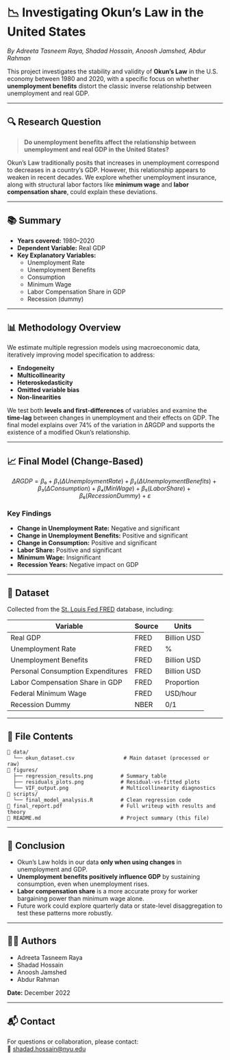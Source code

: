 # 📉 Investigating Okun’s Law in the United States  
*By Adreeta Tasneem Raya, Shadad Hossain, Anoosh Jamshed, Abdur Rahman*

This project investigates the stability and validity of **Okun’s Law** in the U.S. economy between 1980 and 2020, with a specific focus on whether **unemployment benefits** distort the classic inverse relationship between unemployment and real GDP.

---

## 🔍 Research Question

> **Do unemployment benefits affect the relationship between unemployment and real GDP in the United States?**

Okun’s Law traditionally posits that increases in unemployment correspond to decreases in a country’s GDP. However, this relationship appears to weaken in recent decades. We explore whether unemployment insurance, along with structural labor factors like **minimum wage** and **labor compensation share**, could explain these deviations.

---

## 📚 Summary

- **Years covered:** 1980–2020  
- **Dependent Variable:** Real GDP  
- **Key Explanatory Variables:**
  - Unemployment Rate
  - Unemployment Benefits
  - Consumption
  - Minimum Wage
  - Labor Compensation Share in GDP
  - Recession (dummy)

---

## 📊 Methodology Overview

We estimate multiple regression models using macroeconomic data, iteratively improving model specification to address:

- **Endogeneity**
- **Multicollinearity**
- **Heteroskedasticity**
- **Omitted variable bias**
- **Non-linearities**

We test both **levels and first-differences** of variables and examine the **time-lag** between changes in unemployment and their effects on GDP. The final model explains over 74% of the variation in ΔRGDP and supports the existence of a modified Okun’s relationship.

---

## 📈 Final Model (Change-Based)

```math
ΔRGDP = β₀ + β₁(ΔUnemployment Rate) + β₂(ΔUnemployment Benefits) + 
        β₃(ΔConsumption) + β₄(Min Wage) + β₅(Labor Share) + 
        β₆(Recession Dummy) + ε
```

### Key Findings

- **Change in Unemployment Rate:** Negative and significant  
- **Change in Unemployment Benefits:** Positive and significant  
- **Change in Consumption:** Positive and significant  
- **Labor Share:** Positive and significant  
- **Minimum Wage:** Insignificant  
- **Recession Years:** Negative impact on GDP

---

## 📂 Dataset

Collected from the [St. Louis Fed FRED](https://fred.stlouisfed.org/) database, including:

| Variable                             | Source | Units |
|-------------------------------------|--------|-------|
| Real GDP                            | FRED   | Billion USD |
| Unemployment Rate                   | FRED   | % |
| Unemployment Benefits               | FRED   | Billion USD |
| Personal Consumption Expenditures  | FRED   | Billion USD |
| Labor Compensation Share in GDP     | FRED   | Proportion |
| Federal Minimum Wage                | FRED   | USD/hour |
| Recession Dummy                     | NBER   | 0/1 |

---

## 📄 File Contents

```
📁 data/
  └── okun_dataset.csv                # Main dataset (processed or raw)
📁 figures/
  ├── regression_results.png         # Summary table
  ├── residuals_plots.png            # Residual-vs-fitted plots
  └── VIF_output.png                 # Multicollinearity diagnostics
📁 scripts/
  └── final_model_analysis.R         # Clean regression code
📄 final_report.pdf                   # Full writeup with results and theory
📄 README.md                          # Project summary (this file)
```

---

## 📌 Conclusion

- Okun’s Law holds in our data **only when using changes** in unemployment and GDP.
- **Unemployment benefits positively influence GDP** by sustaining consumption, even when unemployment rises.
- **Labor compensation share** is a more accurate proxy for worker bargaining power than minimum wage alone.
- Future work could explore quarterly data or state-level disaggregation to test these patterns more robustly.

---

## 👩‍🏫 Authors

- Adreeta Tasneem Raya  
- Shadad Hossain  
- Anoosh Jamshed  
- Abdur Rahman  

**Date:** December 2022

---

## 📬 Contact

For questions or collaboration, please contact:  
📧 shadad.hossain@nyu.edu
